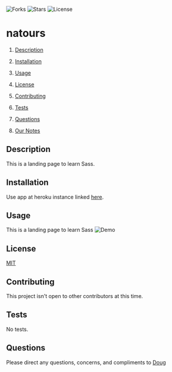 ![Forks](https://img.shields.io/github/forks/AllAroundD/natours) ![Stars](https://img.shields.io/github/stars/AllAroundD/natours) ![License](https://img.shields.io/github/license/AllAroundD/natours)

# natours

1. [Description](#toc-desc)

2. [Installation](#toc-install)

3. [Usage](#toc-usage)

4. [License](#toc-license)

5. [Contributing](#toc-contrib)

6. [Tests](#toc-tests)

7. [Questions](#toc-contact)

8. [Our Notes](#notes)

<a id='toc-desc'></a>

## Description

This is a landing page to learn Sass.

<a id='toc-install'></a>

## Installation

Use app at heroku instance linked [here](tbd).

<a id='toc-usage'></a>

## Usage

This is a landing page to learn Sass
![Demo](./public/assets/img/demo.gif)

<a id='toc-license'></a>

## License

[MIT](LICENSE)

<a id='toc-contrib'></a>

## Contributing

This project isn't open to other contributors at this time.

<a id='toc-tests'></a>

## Tests

No tests.

<a id='toc-contact'></a>

## Questions

Please direct any questions, concerns, and compliments to [Doug](https://github.com/AllAroundD/)
